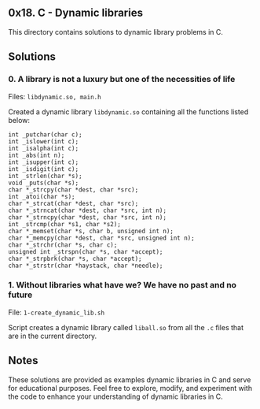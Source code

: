 ## 0x18. C - Dynamic libraries

This directory contains solutions to dynamic library problems in C.

## Solutions

### 0. A library is not a luxury but one of the necessities of life

Files: `libdynamic.so, main.h`

Created a dynamic library `libdynamic.so` containing all the functions listed below:

```
int _putchar(char c);
int _islower(int c);
int _isalpha(int c);
int _abs(int n);
int _isupper(int c);
int _isdigit(int c);
int _strlen(char *s);
void _puts(char *s);
char *_strcpy(char *dest, char *src);
int _atoi(char *s);
char *_strcat(char *dest, char *src);
char *_strncat(char *dest, char *src, int n);
char *_strncpy(char *dest, char *src, int n);
int _strcmp(char *s1, char *s2);
char *_memset(char *s, char b, unsigned int n);
char *_memcpy(char *dest, char *src, unsigned int n);
char *_strchr(char *s, char c);
unsigned int _strspn(char *s, char *accept);
char *_strpbrk(char *s, char *accept);
char *_strstr(char *haystack, char *needle);
```

### 1. Without libraries what have we? We have no past and no future 

File: `1-create_dynamic_lib.sh`

Script creates a dynamic library called `liball.so` from all the `.c` files that are in the current directory.

## Notes

These solutions are provided as examples dynamic libraries in C and serve for educational purposes. Feel free to explore, modify, and experiment with the code to enhance your understanding of dynamic libraries in C.

